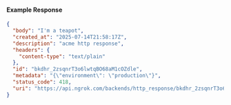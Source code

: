 <!-- Code generated for API Clients. DO NOT EDIT. -->

#### Example Response

```json
{
  "body": "I'm a teapot",
  "created_at": "2025-07-14T21:58:17Z",
  "description": "acme http response",
  "headers": {
    "content-type": "text/plain"
  },
  "id": "bkdhr_2zsqnrT3o6lwtqBO68aM1cOZdle",
  "metadata": "{\"environment\": \"production\"}",
  "status_code": 418,
  "uri": "https://api.ngrok.com/backends/http_response/bkdhr_2zsqnrT3o6lwtqBO68aM1cOZdle"
}
```
